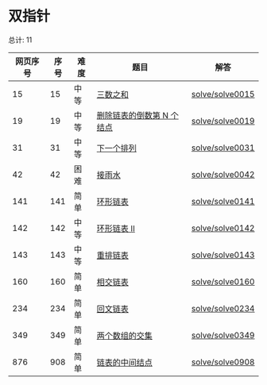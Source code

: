 # 双指针

<!--- table -->

总计: 11

| 网页序号 | 序号 | 难度 | 题目                                                                                            | 解答                                  |
| -------- | ---- | ---- | ----------------------------------------------------------------------------------------------- | ------------------------------------- |
| 15       | 15   | 中等 | [三数之和](https://leetcode-cn.com/problems/3sum/)                                              | [solve/solve0015](../solve/solve0015) |
| 19       | 19   | 中等 | [删除链表的倒数第 N 个结点](https://leetcode-cn.com/problems/remove-nth-node-from-end-of-list/) | [solve/solve0019](../solve/solve0019) |
| 31       | 31   | 中等 | [下一个排列](https://leetcode-cn.com/problems/next-permutation/)                                | [solve/solve0031](../solve/solve0031) |
| 42       | 42   | 困难 | [接雨水](https://leetcode-cn.com/problems/trapping-rain-water/)                                 | [solve/solve0042](../solve/solve0042) |
| 141      | 141  | 简单 | [环形链表](https://leetcode-cn.com/problems/linked-list-cycle/)                                 | [solve/solve0141](../solve/solve0141) |
| 142      | 142  | 中等 | [环形链表 II](https://leetcode-cn.com/problems/linked-list-cycle-ii/)                           | [solve/solve0142](../solve/solve0142) |
| 143      | 143  | 中等 | [重排链表](https://leetcode-cn.com/problems/reorder-list/)                                      | [solve/solve0143](../solve/solve0143) |
| 160      | 160  | 简单 | [相交链表](https://leetcode-cn.com/problems/intersection-of-two-linked-lists/)                  | [solve/solve0160](../solve/solve0160) |
| 234      | 234  | 简单 | [回文链表](https://leetcode-cn.com/problems/palindrome-linked-list/)                            | [solve/solve0234](../solve/solve0234) |
| 349      | 349  | 简单 | [两个数组的交集](https://leetcode-cn.com/problems/intersection-of-two-arrays/)                  | [solve/solve0349](../solve/solve0349) |
| 876      | 908  | 简单 | [链表的中间结点](https://leetcode-cn.com/problems/middle-of-the-linked-list/)                   | [solve/solve0908](../solve/solve0908) |
